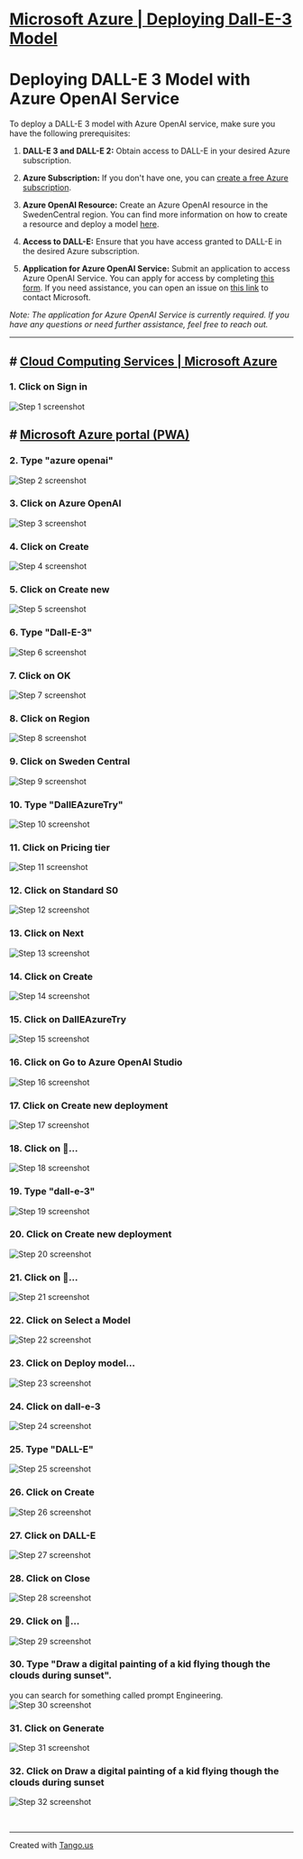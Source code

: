 # [Microsoft Azure | Deploying Dall-E-3 Model](https://app.tango.us/app/workflow/77564e19-90af-465f-8199-1769f76ab172?utm_source=markdown&utm_medium=markdown&utm_campaign=workflow%20export%20links)


# Deploying DALL-E 3 Model with Azure OpenAI Service

To deploy a DALL-E 3 model with Azure OpenAI service, make sure you have the following prerequisites:

1. **DALL-E 3 and DALL-E 2:** Obtain access to DALL-E in your desired Azure subscription.

2. **Azure Subscription:** If you don't have one, you can [create a free Azure subscription](https://azure.microsoft.com/en-gb/free/ai-services/?WT.mc_id=%3Fwt.mc_id%3Dstudentamb_298069).

3. **Azure OpenAI Resource:** Create an Azure OpenAI resource in the SwedenCentral region. You can find more information on how to create a resource and deploy a model [here](https://learn.microsoft.com/en-us/azure/ai-services/openai/how-to/create-resource?pivots=web-portal&WT.mc_id=%3Fwt.mc_id%3Dstudentamb_298069).

4. **Access to DALL-E:** Ensure that you have access granted to DALL-E in the desired Azure subscription.

5. **Application for Azure OpenAI Service:** Submit an application to access Azure OpenAI Service. You can apply for access by completing [this form](https://customervoice.microsoft.com/Pages/ResponsePage.aspx?id=v4j5cvGGr0GRqy180BHbR7en2Ais5pxKtso_Pz4b1_xUNTZBNzRKNlVQSFhZMU9aV09EVzYxWFdORCQlQCN0PWcu). If you need assistance, you can open an issue on [this link](https://customervoice.microsoft.com/Pages/ResponsePage.aspx?id=v4j5cvGGr0GRqy180BHbR7en2Ais5pxKtso_Pz4b1_xUNTZBNzRKNlVQSFhZMU9aV09EVzYxWFdORCQlQCN0PWcu) to contact Microsoft.

*Note: The application for Azure OpenAI Service is currently required. If you have any questions or need further assistance, feel free to reach out.*




***




## # [Cloud Computing Services | Microsoft Azure](https://azure.microsoft.com/en-us/?WT.mc_id=%3Fwt.mc_id%3Dstudentamb_298069)


### 1. Click on Sign in
![Step 1 screenshot](https://images.tango.us/workflows/77564e19-90af-465f-8199-1769f76ab172/steps/ceb6930d-24ae-48d9-8abc-6bd6545c39ec/09e994a6-02c1-4267-8e1c-ae7a57161641.png?crop=focalpoint&fit=crop&fp-x=0.9666&fp-y=0.0514&fp-z=2.5606&w=1200&border=2%2CF4F2F7&border-radius=8%2C8%2C8%2C8&border-radius-inner=8%2C8%2C8%2C8&blend-align=bottom&blend-mode=normal&blend-x=0&blend-w=1200&blend64=aHR0cHM6Ly9pbWFnZXMudGFuZ28udXMvc3RhdGljL21hZGUtd2l0aC10YW5nby13YXRlcm1hcmstdjIucG5n&mark-x=1009&mark-y=14&m64=aHR0cHM6Ly9pbWFnZXMudGFuZ28udXMvc3RhdGljL2JsYW5rLnBuZz9tYXNrPWNvcm5lcnMmYm9yZGVyPTYlMkNGRjc0NDImdz0xNzcmaD0yMTAmZml0PWNyb3AmY29ybmVyLXJhZGl1cz0xMA%3D%3D)


## # [Microsoft Azure portal (PWA)]([https://portal.azure.com/](https://azure.microsoft.com/en-gb/free/ai-services/?WT.mc_id=%3Fwt.mc_id%3Dstudentamb_298069))


### 2. Type "azure openai"
![Step 2 screenshot](https://images.tango.us/workflows/77564e19-90af-465f-8199-1769f76ab172/steps/efa765fc-0c2c-48a7-9f55-0ee2aad53d88/eb99fcf9-6f80-4f4f-bbad-ab79056d756c.png?crop=focalpoint&fit=crop&fp-x=0.4379&fp-y=0.0314&fp-z=1.4730&w=1200&border=2%2CF4F2F7&border-radius=8%2C8%2C8%2C8&border-radius-inner=8%2C8%2C8%2C8&blend-align=bottom&blend-mode=normal&blend-x=0&blend-w=1200&blend64=aHR0cHM6Ly9pbWFnZXMudGFuZ28udXMvc3RhdGljL21hZGUtd2l0aC10YW5nby13YXRlcm1hcmstdjIucG5n&mark-x=265&mark-y=8&m64=aHR0cHM6Ly9pbWFnZXMudGFuZ28udXMvc3RhdGljL2JsYW5rLnBuZz9tYXNrPWNvcm5lcnMmYm9yZGVyPTYlMkNGRjc0NDImdz02NzAmaD02NyZmaXQ9Y3JvcCZjb3JuZXItcmFkaXVzPTEw)


### 3. Click on Azure OpenAI
![Step 3 screenshot](https://images.tango.us/workflows/77564e19-90af-465f-8199-1769f76ab172/steps/a2a50a3d-8ca8-4a36-a3f8-504694e42373/cc83c881-9d07-4f46-9610-570bb38c6b9c.png?crop=focalpoint&fit=crop&fp-x=0.4111&fp-y=0.3750&fp-z=1.5642&w=1200&border=2%2CF4F2F7&border-radius=8%2C8%2C8%2C8&border-radius-inner=8%2C8%2C8%2C8&blend-align=bottom&blend-mode=normal&blend-x=0&blend-w=1200&blend64=aHR0cHM6Ly9pbWFnZXMudGFuZ28udXMvc3RhdGljL21hZGUtd2l0aC10YW5nby13YXRlcm1hcmstdjIucG5n&mark-x=282&mark-y=408&m64=aHR0cHM6Ly9pbWFnZXMudGFuZ28udXMvc3RhdGljL2JsYW5rLnBuZz9tYXNrPWNvcm5lcnMmYm9yZGVyPTYlMkNGRjc0NDImdz02MzcmaD04OSZmaXQ9Y3JvcCZjb3JuZXItcmFkaXVzPTEw)


### 4. Click on Create
![Step 4 screenshot](https://images.tango.us/workflows/77564e19-90af-465f-8199-1769f76ab172/steps/2c8d7c6e-f85f-4c02-9e78-744d1de56b0e/24ec5a12-5114-4725-9975-c8378132845a.png?crop=focalpoint&fit=crop&fp-x=0.3637&fp-y=0.2233&fp-z=2.5285&w=1200&border=2%2CF4F2F7&border-radius=8%2C8%2C8%2C8&border-radius-inner=8%2C8%2C8%2C8&blend-align=bottom&blend-mode=normal&blend-x=0&blend-w=1200&blend64=aHR0cHM6Ly9pbWFnZXMudGFuZ28udXMvc3RhdGljL21hZGUtd2l0aC10YW5nby13YXRlcm1hcmstdjIucG5n&mark-x=455&mark-y=377&m64=aHR0cHM6Ly9pbWFnZXMudGFuZ28udXMvc3RhdGljL2JsYW5rLnBuZz9tYXNrPWNvcm5lcnMmYm9yZGVyPTYlMkNGRjc0NDImdz0yOTAmaD0xNTEmZml0PWNyb3AmY29ybmVyLXJhZGl1cz0xMA%3D%3D)


### 5. Click on Create new
![Step 5 screenshot](https://images.tango.us/workflows/77564e19-90af-465f-8199-1769f76ab172/steps/c1d765f1-2f2d-4926-9be2-e45a2555d295/730b0afb-5fc9-4bae-be12-b17ab67ecf9e.png?crop=focalpoint&fit=crop&fp-x=0.3486&fp-y=0.6265&fp-z=2.6264&w=1200&border=2%2CF4F2F7&border-radius=8%2C8%2C8%2C8&border-radius-inner=8%2C8%2C8%2C8&blend-align=bottom&blend-mode=normal&blend-x=0&blend-w=1200&blend64=aHR0cHM6Ly9pbWFnZXMudGFuZ28udXMvc3RhdGljL21hZGUtd2l0aC10YW5nby13YXRlcm1hcmstdjIucG5n&mark-x=473&mark-y=409&m64=aHR0cHM6Ly9pbWFnZXMudGFuZ28udXMvc3RhdGljL2JsYW5rLnBuZz9tYXNrPWNvcm5lcnMmYm9yZGVyPTYlMkNGRjc0NDImdz0yNTQmaD04OCZmaXQ9Y3JvcCZjb3JuZXItcmFkaXVzPTEw)


### 6. Type "Dall-E-3"
![Step 6 screenshot](https://images.tango.us/workflows/77564e19-90af-465f-8199-1769f76ab172/steps/38642f90-3143-49eb-a2fc-44d22d1cfa16/82c8009f-f6cc-4d07-8382-5a152702ed94.png?crop=focalpoint&fit=crop&fp-x=0.5159&fp-y=0.8282&fp-z=1.4959&w=1200&border=2%2CF4F2F7&border-radius=8%2C8%2C8%2C8&border-radius-inner=8%2C8%2C8%2C8&blend-align=bottom&blend-mode=normal&blend-x=0&blend-w=1200&blend64=aHR0cHM6Ly9pbWFnZXMudGFuZ28udXMvc3RhdGljL21hZGUtd2l0aC10YW5nby13YXRlcm1hcmstdjIucG5n&mark-x=269&mark-y=641&m64=aHR0cHM6Ly9pbWFnZXMudGFuZ28udXMvc3RhdGljL2JsYW5rLnBuZz9tYXNrPWNvcm5lcnMmYm9yZGVyPTYlMkNGRjc0NDImdz02NjImaD02NCZmaXQ9Y3JvcCZjb3JuZXItcmFkaXVzPTEw)


### 7. Click on OK
![Step 7 screenshot](https://images.tango.us/workflows/77564e19-90af-465f-8199-1769f76ab172/steps/416c8867-e2be-45ca-a5e6-13290916fd47/da28410d-b26f-481f-b39a-8ff79feb5f88.png?crop=focalpoint&fit=crop&fp-x=0.3808&fp-y=0.8879&fp-z=2.5088&w=1200&border=2%2CF4F2F7&border-radius=8%2C8%2C8%2C8&border-radius-inner=8%2C8%2C8%2C8&blend-align=bottom&blend-mode=normal&blend-x=0&blend-w=1200&blend64=aHR0cHM6Ly9pbWFnZXMudGFuZ28udXMvc3RhdGljL21hZGUtd2l0aC10YW5nby13YXRlcm1hcmstdjIucG5n&mark-x=452&mark-y=597&m64=aHR0cHM6Ly9pbWFnZXMudGFuZ28udXMvc3RhdGljL2JsYW5rLnBuZz9tYXNrPWNvcm5lcnMmYm9yZGVyPTYlMkNGRjc0NDImdz0yOTcmaD0xMDgmZml0PWNyb3AmY29ybmVyLXJhZGl1cz0xMA%3D%3D)


### 8. Click on Region
![Step 8 screenshot](https://images.tango.us/workflows/77564e19-90af-465f-8199-1769f76ab172/steps/160f4603-9f17-4d9a-be6d-3928adfa2f0d/0de8ee96-5a16-4aac-bf88-0e11936940ed.png?crop=focalpoint&fit=crop&fp-x=0.5613&fp-y=0.7449&fp-z=1.4456&w=1200&border=2%2CF4F2F7&border-radius=8%2C8%2C8%2C8&border-radius-inner=8%2C8%2C8%2C8&blend-align=bottom&blend-mode=normal&blend-x=0&blend-w=1200&blend64=aHR0cHM6Ly9pbWFnZXMudGFuZ28udXMvc3RhdGljL21hZGUtd2l0aC10YW5nby13YXRlcm1hcmstdjIucG5n&mark-x=161&mark-y=541&m64=aHR0cHM6Ly9pbWFnZXMudGFuZ28udXMvc3RhdGljL2JsYW5rLnBuZz9tYXNrPWNvcm5lcnMmYm9yZGVyPTYlMkNGRjc0NDImdz04NzgmaD02MiZmaXQ9Y3JvcCZjb3JuZXItcmFkaXVzPTEw)


### 9. Click on Sweden Central
![Step 9 screenshot](https://images.tango.us/workflows/77564e19-90af-465f-8199-1769f76ab172/steps/03141651-99f1-4fd4-8d4d-1f88dbc6fccd/2cd2aed9-89dc-4459-afca-ac1bff101b65.png?crop=focalpoint&fit=crop&fp-x=0.5621&fp-y=0.4815&fp-z=1.4472&w=1200&border=2%2CF4F2F7&border-radius=8%2C8%2C8%2C8&border-radius-inner=8%2C8%2C8%2C8&blend-align=bottom&blend-mode=normal&blend-x=0&blend-w=1200&blend64=aHR0cHM6Ly9pbWFnZXMudGFuZ28udXMvc3RhdGljL21hZGUtd2l0aC10YW5nby13YXRlcm1hcmstdjIucG5n&mark-x=160&mark-y=414&m64=aHR0cHM6Ly9pbWFnZXMudGFuZ28udXMvc3RhdGljL2JsYW5rLnBuZz9tYXNrPWNvcm5lcnMmYm9yZGVyPTYlMkNGRjc0NDImdz04NzkmaD03OCZmaXQ9Y3JvcCZjb3JuZXItcmFkaXVzPTEw)


### 10. Type "DallEAzureTry"
![Step 10 screenshot](https://images.tango.us/workflows/77564e19-90af-465f-8199-1769f76ab172/steps/92dd6163-5f4f-4904-afc5-c4084fdf6d3c/5835df0c-46ff-483a-b3bc-04b789c4dabe.png?crop=focalpoint&fit=crop&fp-x=0.5613&fp-y=0.6265&fp-z=1.4456&w=1200&border=2%2CF4F2F7&border-radius=8%2C8%2C8%2C8&border-radius-inner=8%2C8%2C8%2C8&blend-align=bottom&blend-mode=normal&blend-x=0&blend-w=1200&blend64=aHR0cHM6Ly9pbWFnZXMudGFuZ28udXMvc3RhdGljL21hZGUtd2l0aC10YW5nby13YXRlcm1hcmstdjIucG5n&mark-x=161&mark-y=422&m64=aHR0cHM6Ly9pbWFnZXMudGFuZ28udXMvc3RhdGljL2JsYW5rLnBuZz9tYXNrPWNvcm5lcnMmYm9yZGVyPTYlMkNGRjc0NDImdz04NzgmaD02MiZmaXQ9Y3JvcCZjb3JuZXItcmFkaXVzPTEw)


### 11. Click on Pricing tier
![Step 11 screenshot](https://images.tango.us/workflows/77564e19-90af-465f-8199-1769f76ab172/steps/6caed47a-251b-4d0d-bc56-65d0800f4478/5fa00540-4e25-4c18-8bdd-f400b461e06d.png?crop=focalpoint&fit=crop&fp-x=0.5613&fp-y=0.5298&fp-z=1.4456&w=1200&border=2%2CF4F2F7&border-radius=8%2C8%2C8%2C8&border-radius-inner=8%2C8%2C8%2C8&blend-align=bottom&blend-mode=normal&blend-x=0&blend-w=1200&blend64=aHR0cHM6Ly9pbWFnZXMudGFuZ28udXMvc3RhdGljL21hZGUtd2l0aC10YW5nby13YXRlcm1hcmstdjIucG5n&mark-x=161&mark-y=422&m64=aHR0cHM6Ly9pbWFnZXMudGFuZ28udXMvc3RhdGljL2JsYW5rLnBuZz9tYXNrPWNvcm5lcnMmYm9yZGVyPTYlMkNGRjc0NDImdz04NzgmaD02MiZmaXQ9Y3JvcCZjb3JuZXItcmFkaXVzPTEw)


### 12. Click on Standard S0
![Step 12 screenshot](https://images.tango.us/workflows/77564e19-90af-465f-8199-1769f76ab172/steps/1ca61aa4-8271-4808-8fe9-a2c3e478ab77/84c2be21-f64d-42d9-85d9-47464671b43e.png?crop=focalpoint&fit=crop&fp-x=0.5621&fp-y=0.5720&fp-z=1.4472&w=1200&border=2%2CF4F2F7&border-radius=8%2C8%2C8%2C8&border-radius-inner=8%2C8%2C8%2C8&blend-align=bottom&blend-mode=normal&blend-x=0&blend-w=1200&blend64=aHR0cHM6Ly9pbWFnZXMudGFuZ28udXMvc3RhdGljL21hZGUtd2l0aC10YW5nby13YXRlcm1hcmstdjIucG5n&mark-x=160&mark-y=414&m64=aHR0cHM6Ly9pbWFnZXMudGFuZ28udXMvc3RhdGljL2JsYW5rLnBuZz9tYXNrPWNvcm5lcnMmYm9yZGVyPTYlMkNGRjc0NDImdz04NzkmaD03OCZmaXQ9Y3JvcCZjb3JuZXItcmFkaXVzPTEw)


### 13. Click on Next
![Step 13 screenshot](https://images.tango.us/workflows/77564e19-90af-465f-8199-1769f76ab172/steps/1630f219-da3a-4c74-83f1-5fe33d731a39/3edf44f6-4571-4a36-a825-c51024eee475.png?crop=focalpoint&fit=crop&fp-x=0.1797&fp-y=0.9516&fp-z=2.5088&w=1200&border=2%2CF4F2F7&border-radius=8%2C8%2C8%2C8&border-radius-inner=8%2C8%2C8%2C8&blend-align=bottom&blend-mode=normal&blend-x=0&blend-w=1200&blend64=aHR0cHM6Ly9pbWFnZXMudGFuZ28udXMvc3RhdGljL21hZGUtd2l0aC10YW5nby13YXRlcm1hcmstdjIucG5n&mark-x=393&mark-y=742&m64=aHR0cHM6Ly9pbWFnZXMudGFuZ28udXMvc3RhdGljL2JsYW5rLnBuZz9tYXNrPWNvcm5lcnMmYm9yZGVyPTYlMkNGRjc0NDImdz0yOTcmaD0xMDgmZml0PWNyb3AmY29ybmVyLXJhZGl1cz0xMA%3D%3D)


### 14. Click on Create
![Step 14 screenshot](https://images.tango.us/workflows/77564e19-90af-465f-8199-1769f76ab172/steps/16f0ceab-5c9c-4ecb-a801-303060f6ddb6/1e88b3b4-53d6-479e-be5f-6b54a57eaad9.png?crop=focalpoint&fit=crop&fp-x=0.2783&fp-y=0.9516&fp-z=2.5088&w=1200&border=2%2CF4F2F7&border-radius=8%2C8%2C8%2C8&border-radius-inner=8%2C8%2C8%2C8&blend-align=bottom&blend-mode=normal&blend-x=0&blend-w=1200&blend64=aHR0cHM6Ly9pbWFnZXMudGFuZ28udXMvc3RhdGljL21hZGUtd2l0aC10YW5nby13YXRlcm1hcmstdjIucG5n&mark-x=452&mark-y=742&m64=aHR0cHM6Ly9pbWFnZXMudGFuZ28udXMvc3RhdGljL2JsYW5rLnBuZz9tYXNrPWNvcm5lcnMmYm9yZGVyPTYlMkNGRjc0NDImdz0yOTcmaD0xMDgmZml0PWNyb3AmY29ybmVyLXJhZGl1cz0xMA%3D%3D)


### 15. Click on DallEAzureTry
![Step 15 screenshot](https://images.tango.us/workflows/77564e19-90af-465f-8199-1769f76ab172/steps/eb756a3b-b60e-434e-84f6-b63c436371a1/592314f1-6f2b-467c-bddb-cbdfe024a035.png?crop=focalpoint&fit=crop&fp-x=0.4724&fp-y=0.5185&fp-z=2.5186&w=1200&border=2%2CF4F2F7&border-radius=8%2C8%2C8%2C8&border-radius-inner=8%2C8%2C8%2C8&blend-align=bottom&blend-mode=normal&blend-x=0&blend-w=1200&blend64=aHR0cHM6Ly9pbWFnZXMudGFuZ28udXMvc3RhdGljL21hZGUtd2l0aC10YW5nby13YXRlcm1hcmstdjIucG5n&mark-x=453&mark-y=411&m64=aHR0cHM6Ly9pbWFnZXMudGFuZ28udXMvc3RhdGljL2JsYW5rLnBuZz9tYXNrPWNvcm5lcnMmYm9yZGVyPTYlMkNGRjc0NDImdz0yOTMmaD04NCZmaXQ9Y3JvcCZjb3JuZXItcmFkaXVzPTEw)


### 16. Click on Go to Azure OpenAI Studio
![Step 16 screenshot](https://images.tango.us/workflows/77564e19-90af-465f-8199-1769f76ab172/steps/1499e8cd-0a1a-4a55-862a-e7310b658790/038b0108-207c-4e3f-a18a-ad01a7da7fb1.png?crop=focalpoint&fit=crop&fp-x=0.4305&fp-y=0.2233&fp-z=1.8902&w=1200&border=2%2CF4F2F7&border-radius=8%2C8%2C8%2C8&border-radius-inner=8%2C8%2C8%2C8&blend-align=bottom&blend-mode=normal&blend-x=0&blend-w=1200&blend64=aHR0cHM6Ly9pbWFnZXMudGFuZ28udXMvc3RhdGljL21hZGUtd2l0aC10YW5nby13YXRlcm1hcmstdjIucG5n&mark-x=340&mark-y=326&m64=aHR0cHM6Ly9pbWFnZXMudGFuZ28udXMvc3RhdGljL2JsYW5rLnBuZz9tYXNrPWNvcm5lcnMmYm9yZGVyPTYlMkNGRjc0NDImdz01MjAmaD0xMTMmZml0PWNyb3AmY29ybmVyLXJhZGl1cz0xMA%3D%3D)


### 17. Click on Create new deployment
![Step 17 screenshot](https://images.tango.us/workflows/77564e19-90af-465f-8199-1769f76ab172/steps/f82cf6a4-191a-4d5b-a5df-533be622f59d/4dd2612a-a45b-4141-b036-8610bdc16bb0.png?crop=focalpoint&fit=crop&fp-x=0.3358&fp-y=0.4794&fp-z=1.9014&w=1200&border=2%2CF4F2F7&border-radius=8%2C8%2C8%2C8&border-radius-inner=8%2C8%2C8%2C8&blend-align=bottom&blend-mode=normal&blend-x=0&blend-w=1200&blend64=aHR0cHM6Ly9pbWFnZXMudGFuZ28udXMvc3RhdGljL21hZGUtd2l0aC10YW5nby13YXRlcm1hcmstdjIucG5n&mark-x=342&mark-y=401&m64=aHR0cHM6Ly9pbWFnZXMudGFuZ28udXMvc3RhdGljL2JsYW5rLnBuZz9tYXNrPWNvcm5lcnMmYm9yZGVyPTYlMkNGRjc0NDImdz01MTYmaD0xMDMmZml0PWNyb3AmY29ybmVyLXJhZGl1cz0xMA%3D%3D)


### 18. Click on …
![Step 18 screenshot](https://images.tango.us/workflows/77564e19-90af-465f-8199-1769f76ab172/steps/0470e612-a0b4-40cc-ab00-1cd08f26d6f5/028ab6a5-a55b-4e97-b1ca-35016b6b0675.png?crop=focalpoint&fit=crop&fp-x=0.1840&fp-y=0.3215&fp-z=1.9270&w=1200&border=2%2CF4F2F7&border-radius=8%2C8%2C8%2C8&border-radius-inner=8%2C8%2C8%2C8&blend-align=bottom&blend-mode=normal&blend-x=0&blend-w=1200&blend64=aHR0cHM6Ly9pbWFnZXMudGFuZ28udXMvc3RhdGljL21hZGUtd2l0aC10YW5nby13YXRlcm1hcmstdjIucG5n&mark-x=172&mark-y=398&m64=aHR0cHM6Ly9pbWFnZXMudGFuZ28udXMvc3RhdGljL2JsYW5rLnBuZz9tYXNrPWNvcm5lcnMmYm9yZGVyPTYlMkNGRjc0NDImdz01MDYmaD0xMTAmZml0PWNyb3AmY29ybmVyLXJhZGl1cz0xMA%3D%3D)


### 19. Type "dall-e-3"
![Step 19 screenshot](https://images.tango.us/workflows/77564e19-90af-465f-8199-1769f76ab172/steps/b4f7919e-faa9-429c-9f36-dbd5d22f2c6c/941658f9-f799-443c-bd60-197a3d16471b.png?crop=focalpoint&fit=crop&fp-x=0.4872&fp-y=0.4280&fp-z=1.2432&w=1200&border=2%2CF4F2F7&border-radius=8%2C8%2C8%2C8&border-radius-inner=8%2C8%2C8%2C8&blend-align=bottom&blend-mode=normal&blend-x=0&blend-w=1200&blend64=aHR0cHM6Ly9pbWFnZXMudGFuZ28udXMvc3RhdGljL21hZGUtd2l0aC10YW5nby13YXRlcm1hcmstdjIucG5n&mark-x=165&mark-y=419&m64=aHR0cHM6Ly9pbWFnZXMudGFuZ28udXMvc3RhdGljL2JsYW5rLnBuZz9tYXNrPWNvcm5lcnMmYm9yZGVyPTYlMkNGRjc0NDImdz04NzAmaD02NyZmaXQ9Y3JvcCZjb3JuZXItcmFkaXVzPTEw)


### 20. Click on Create new deployment
![Step 20 screenshot](https://images.tango.us/workflows/77564e19-90af-465f-8199-1769f76ab172/steps/87777aa8-cbd7-4c5a-82b1-b6a845a97b50/c1fbd636-2acf-444b-9733-f35ef2ce5ff5.png?crop=focalpoint&fit=crop&fp-x=0.3358&fp-y=0.4794&fp-z=1.9014&w=1200&border=2%2CF4F2F7&border-radius=8%2C8%2C8%2C8&border-radius-inner=8%2C8%2C8%2C8&blend-align=bottom&blend-mode=normal&blend-x=0&blend-w=1200&blend64=aHR0cHM6Ly9pbWFnZXMudGFuZ28udXMvc3RhdGljL21hZGUtd2l0aC10YW5nby13YXRlcm1hcmstdjIucG5n&mark-x=342&mark-y=401&m64=aHR0cHM6Ly9pbWFnZXMudGFuZ28udXMvc3RhdGljL2JsYW5rLnBuZz9tYXNrPWNvcm5lcnMmYm9yZGVyPTYlMkNGRjc0NDImdz01MTYmaD0xMDMmZml0PWNyb3AmY29ybmVyLXJhZGl1cz0xMA%3D%3D)


### 21. Click on …
![Step 21 screenshot](https://images.tango.us/workflows/77564e19-90af-465f-8199-1769f76ab172/steps/f55ec3bf-bd88-4067-a3c1-39b1ba25d5fb/90dfe91d-2960-486f-8c6f-38270754559a.png?crop=focalpoint&fit=crop&fp-x=0.1840&fp-y=0.3215&fp-z=1.9270&w=1200&border=2%2CF4F2F7&border-radius=8%2C8%2C8%2C8&border-radius-inner=8%2C8%2C8%2C8&blend-align=bottom&blend-mode=normal&blend-x=0&blend-w=1200&blend64=aHR0cHM6Ly9pbWFnZXMudGFuZ28udXMvc3RhdGljL21hZGUtd2l0aC10YW5nby13YXRlcm1hcmstdjIucG5n&mark-x=172&mark-y=398&m64=aHR0cHM6Ly9pbWFnZXMudGFuZ28udXMvc3RhdGljL2JsYW5rLnBuZz9tYXNrPWNvcm5lcnMmYm9yZGVyPTYlMkNGRjc0NDImdz01MDYmaD0xMTAmZml0PWNyb3AmY29ybmVyLXJhZGl1cz0xMA%3D%3D)


### 22. Click on Select a Model
![Step 22 screenshot](https://images.tango.us/workflows/77564e19-90af-465f-8199-1769f76ab172/steps/1f6fe710-751e-4cf4-94dd-93f232dc7359/ffd8f90b-a742-4184-ae89-69c7bcf26471.png?crop=focalpoint&fit=crop&fp-x=0.4872&fp-y=0.4280&fp-z=1.2432&w=1200&border=2%2CF4F2F7&border-radius=8%2C8%2C8%2C8&border-radius-inner=8%2C8%2C8%2C8&blend-align=bottom&blend-mode=normal&blend-x=0&blend-w=1200&blend64=aHR0cHM6Ly9pbWFnZXMudGFuZ28udXMvc3RhdGljL21hZGUtd2l0aC10YW5nby13YXRlcm1hcmstdjIucG5n&mark-x=165&mark-y=419&m64=aHR0cHM6Ly9pbWFnZXMudGFuZ28udXMvc3RhdGljL2JsYW5rLnBuZz9tYXNrPWNvcm5lcnMmYm9yZGVyPTYlMkNGRjc0NDImdz04NzAmaD02NyZmaXQ9Y3JvcCZjb3JuZXItcmFkaXVzPTEw)


### 23. Click on Deploy model…
![Step 23 screenshot](https://images.tango.us/workflows/77564e19-90af-465f-8199-1769f76ab172/steps/fd4e0299-192b-47c1-af76-046b64ad4ad1/8c757c45-ea8c-45ba-9bd5-90b0ffa1afa2.png?crop=focalpoint&fit=crop&fp-x=0.7927&fp-y=0.4280&fp-z=2.7803&w=1200&border=2%2CF4F2F7&border-radius=8%2C8%2C8%2C8&border-radius-inner=8%2C8%2C8%2C8&blend-align=bottom&blend-mode=normal&blend-x=0&blend-w=1200&blend64=aHR0cHM6Ly9pbWFnZXMudGFuZ28udXMvc3RhdGljL21hZGUtd2l0aC10YW5nby13YXRlcm1hcmstdjIucG5n&mark-x=525&mark-y=378&m64=aHR0cHM6Ly9pbWFnZXMudGFuZ28udXMvc3RhdGljL2JsYW5rLnBuZz9tYXNrPWNvcm5lcnMmYm9yZGVyPTYlMkNGRjc0NDImdz0xNTAmaD0xNTAmZml0PWNyb3AmY29ybmVyLXJhZGl1cz0xMA%3D%3D)


### 24. Click on dall-e-3
![Step 24 screenshot](https://images.tango.us/workflows/77564e19-90af-465f-8199-1769f76ab172/steps/7c99df4a-0b04-4ac1-ad33-cf42baab1454/e7e01aae-3b43-41b8-ba68-14ddd40ef2d1.png?crop=focalpoint&fit=crop&fp-x=0.2880&fp-y=0.5854&fp-z=1.9803&w=1200&border=2%2CF4F2F7&border-radius=8%2C8%2C8%2C8&border-radius-inner=8%2C8%2C8%2C8&blend-align=bottom&blend-mode=normal&blend-x=0&blend-w=1200&blend64=aHR0cHM6Ly9pbWFnZXMudGFuZ28udXMvc3RhdGljL21hZGUtd2l0aC10YW5nby13YXRlcm1hcmstdjIucG5n&mark-x=356&mark-y=394&m64=aHR0cHM6Ly9pbWFnZXMudGFuZ28udXMvc3RhdGljL2JsYW5rLnBuZz9tYXNrPWNvcm5lcnMmYm9yZGVyPTYlMkNGRjc0NDImdz00ODcmaD0xMTgmZml0PWNyb3AmY29ybmVyLXJhZGl1cz0xMA%3D%3D)


### 25. Type "DALL-E"
![Step 25 screenshot](https://images.tango.us/workflows/77564e19-90af-465f-8199-1769f76ab172/steps/3184461c-0787-43e8-b5a3-ea367376ae6f/bf4fdbfe-5c16-4a13-93a5-8cba2b3ee2c6.png?crop=focalpoint&fit=crop&fp-x=0.4996&fp-y=0.6481&fp-z=1.2278&w=1200&border=2%2CF4F2F7&border-radius=8%2C8%2C8%2C8&border-radius-inner=8%2C8%2C8%2C8&blend-align=bottom&blend-mode=normal&blend-x=0&blend-w=1200&blend64=aHR0cHM6Ly9pbWFnZXMudGFuZ28udXMvc3RhdGljL21hZGUtd2l0aC10YW5nby13YXRlcm1hcmstdjIucG5n&mark-x=137&mark-y=482&m64=aHR0cHM6Ly9pbWFnZXMudGFuZ28udXMvc3RhdGljL2JsYW5rLnBuZz9tYXNrPWNvcm5lcnMmYm9yZGVyPTYlMkNGRjc0NDImdz05MjUmaD02NCZmaXQ9Y3JvcCZjb3JuZXItcmFkaXVzPTEw)


### 26. Click on Create
![Step 26 screenshot](https://images.tango.us/workflows/77564e19-90af-465f-8199-1769f76ab172/steps/9a81e980-27fd-433e-884f-99ded3d48aab/8531878b-802f-418b-9169-f8930f08b106.png?crop=focalpoint&fit=crop&fp-x=0.6530&fp-y=0.8138&fp-z=2.5156&w=1200&border=2%2CF4F2F7&border-radius=8%2C8%2C8%2C8&border-radius-inner=8%2C8%2C8%2C8&blend-align=bottom&blend-mode=normal&blend-x=0&blend-w=1200&blend64=aHR0cHM6Ly9pbWFnZXMudGFuZ28udXMvc3RhdGljL21hZGUtd2l0aC10YW5nby13YXRlcm1hcmstdjIucG5n&mark-x=448&mark-y=413&m64=aHR0cHM6Ly9pbWFnZXMudGFuZ28udXMvc3RhdGljL2JsYW5rLnBuZz9tYXNrPWNvcm5lcnMmYm9yZGVyPTYlMkNGRjc0NDImdz0zMDUmaD0xMzYmZml0PWNyb3AmY29ybmVyLXJhZGl1cz0xMA%3D%3D)


### 27. Click on DALL-E
![Step 27 screenshot](https://images.tango.us/workflows/77564e19-90af-465f-8199-1769f76ab172/steps/f860887a-09cc-49fb-a1af-bdf8a28609c0/f03564af-1a73-460a-965d-6a400f6e290e.png?crop=focalpoint&fit=crop&fp-x=0.1661&fp-y=0.4532&fp-z=2.7735&w=1200&border=2%2CF4F2F7&border-radius=8%2C8%2C8%2C8&border-radius-inner=8%2C8%2C8%2C8&blend-align=bottom&blend-mode=normal&blend-x=0&blend-w=1200&blend64=aHR0cHM6Ly9pbWFnZXMudGFuZ28udXMvc3RhdGljL21hZGUtd2l0aC10YW5nby13YXRlcm1hcmstdjIucG5n&mark-x=452&mark-y=400&m64=aHR0cHM6Ly9pbWFnZXMudGFuZ28udXMvc3RhdGljL2JsYW5rLnBuZz9tYXNrPWNvcm5lcnMmYm9yZGVyPTYlMkNGRjc0NDImdz0yMDImaD0xMDYmZml0PWNyb3AmY29ybmVyLXJhZGl1cz0xMA%3D%3D)


### 28. Click on Close
![Step 28 screenshot](https://images.tango.us/workflows/77564e19-90af-465f-8199-1769f76ab172/steps/bbd6e5b5-0548-4afc-b842-6f935b843098/19d04319-3c88-4487-ae31-e1ce2bfdd6d1.png?crop=focalpoint&fit=crop&fp-x=0.9394&fp-y=0.1605&fp-z=2.7803&w=1200&border=2%2CF4F2F7&border-radius=8%2C8%2C8%2C8&border-radius-inner=8%2C8%2C8%2C8&blend-align=bottom&blend-mode=normal&blend-x=0&blend-w=1200&blend64=aHR0cHM6Ly9pbWFnZXMudGFuZ28udXMvc3RhdGljL21hZGUtd2l0aC10YW5nby13YXRlcm1hcmstdjIucG5n&mark-x=923&mark-y=329&m64=aHR0cHM6Ly9pbWFnZXMudGFuZ28udXMvc3RhdGljL2JsYW5rLnBuZz9tYXNrPWNvcm5lcnMmYm9yZGVyPTYlMkNGRjc0NDImdz0xNTAmaD0xNTAmZml0PWNyb3AmY29ybmVyLXJhZGl1cz0xMA%3D%3D)


### 29. Click on …
![Step 29 screenshot](https://images.tango.us/workflows/77564e19-90af-465f-8199-1769f76ab172/steps/def6fae4-74f4-4285-889f-e943f4aa7dbe/17e00e04-3fb5-432a-b40d-1e4bf46116f4.png?crop=focalpoint&fit=crop&fp-x=0.6036&fp-y=0.2083&fp-z=2.0283&w=1200&border=2%2CF4F2F7&border-radius=8%2C8%2C8%2C8&border-radius-inner=8%2C8%2C8%2C8&blend-align=bottom&blend-mode=normal&blend-x=0&blend-w=1200&blend64=aHR0cHM6Ly9pbWFnZXMudGFuZ28udXMvc3RhdGljL21hZGUtd2l0aC10YW5nby13YXRlcm1hcmstdjIucG5n&mark-x=365&mark-y=325&m64=aHR0cHM6Ly9pbWFnZXMudGFuZ28udXMvc3RhdGljL2JsYW5rLnBuZz9tYXNrPWNvcm5lcnMmYm9yZGVyPTYlMkNGRjc0NDImdz00NzEmaD0xMTUmZml0PWNyb3AmY29ybmVyLXJhZGl1cz0xMA%3D%3D)


### 30. Type "Draw a digital painting of a kid flying though the clouds during sunset".
you can search for something called prompt Engineering.
![Step 30 screenshot](https://images.tango.us/workflows/77564e19-90af-465f-8199-1769f76ab172/steps/529ad56a-acb8-4410-8816-8d6288fbc3ad/7e7ebaf1-989b-454c-86b1-a2d0b806a327.png?crop=focalpoint&fit=crop&fp-x=0.4748&fp-y=0.3786&fp-z=1.0805&w=1200&border=2%2CF4F2F7&border-radius=8%2C8%2C8%2C8&border-radius-inner=8%2C8%2C8%2C8&blend-align=bottom&blend-mode=normal&blend-x=0&blend-w=1200&blend64=aHR0cHM6Ly9pbWFnZXMudGFuZ28udXMvc3RhdGljL21hZGUtd2l0aC10YW5nby13YXRlcm1hcmstdjIucG5n&mark-x=81&mark-y=342&m64=aHR0cHM6Ly9pbWFnZXMudGFuZ28udXMvc3RhdGljL2JsYW5rLnBuZz9tYXNrPWNvcm5lcnMmYm9yZGVyPTYlMkNGRjc0NDImdz0xMDM4Jmg9NTYmZml0PWNyb3AmY29ybmVyLXJhZGl1cz0xMA%3D%3D)


### 31. Click on Generate
![Step 31 screenshot](https://images.tango.us/workflows/77564e19-90af-465f-8199-1769f76ab172/steps/598f5831-7234-4f2e-92f3-ad95a242cf24/6940ba96-99c5-405f-a582-66d0f90bf0b3.png?crop=focalpoint&fit=crop&fp-x=0.9367&fp-y=0.3796&fp-z=2.7803&w=1200&border=2%2CF4F2F7&border-radius=8%2C8%2C8%2C8&border-radius-inner=8%2C8%2C8%2C8&blend-align=bottom&blend-mode=normal&blend-x=0&blend-w=1200&blend64=aHR0cHM6Ly9pbWFnZXMudGFuZ28udXMvc3RhdGljL21hZGUtd2l0aC10YW5nby13YXRlcm1hcmstdjIucG5n&mark-x=793&mark-y=378&m64=aHR0cHM6Ly9pbWFnZXMudGFuZ28udXMvc3RhdGljL2JsYW5rLnBuZz9tYXNrPWNvcm5lcnMmYm9yZGVyPTYlMkNGRjc0NDImdz0zOTEmaD0xNTAmZml0PWNyb3AmY29ybmVyLXJhZGl1cz0xMA%3D%3D)


### 32. Click on Draw a digital painting of a kid flying though the clouds during sunset
![Step 32 screenshot](https://images.tango.us/workflows/77564e19-90af-465f-8199-1769f76ab172/steps/eab5d204-0483-4b61-bebc-a30ec7ba6a4c/d4bb92e6-e8f2-4fc4-9a6b-7b044e54c728.png?crop=focalpoint&fit=crop&fp-x=0.2865&fp-y=0.6944&fp-z=1.5473&w=1200&border=2%2CF4F2F7&border-radius=8%2C8%2C8%2C8&border-radius-inner=8%2C8%2C8%2C8&blend-align=bottom&blend-mode=normal&blend-x=0&blend-w=1200&blend64=aHR0cHM6Ly9pbWFnZXMudGFuZ28udXMvc3RhdGljL21hZGUtd2l0aC10YW5nby13YXRlcm1hcmstdjIucG5n&mark-x=210&mark-y=156&m64=aHR0cHM6Ly9pbWFnZXMudGFuZ28udXMvc3RhdGljL2JsYW5rLnBuZz9tYXNrPWNvcm5lcnMmYm9yZGVyPTYlMkNGRjc0NDImdz02NDMmaD02NDMmZml0PWNyb3AmY29ybmVyLXJhZGl1cz0xMA%3D%3D)

<br/>

***
Created with [Tango.us](https://tango.us?utm_source=markdown&utm_medium=markdown&utm_campaign=workflow%20export%20links)

